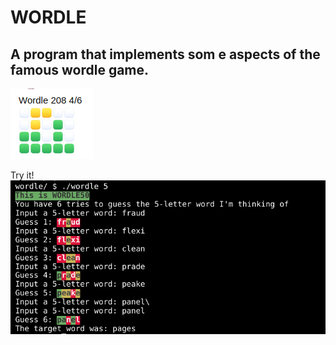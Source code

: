 # WORDLE

## A program that implements som e aspects of the famous wordle game.

![Demo](/Week_2/wordle/img/wordle.png)


Try it!
![Demo](/Week_2/wordle/img/Screenshot%20from%202023-12-08%2023-43-35.png)